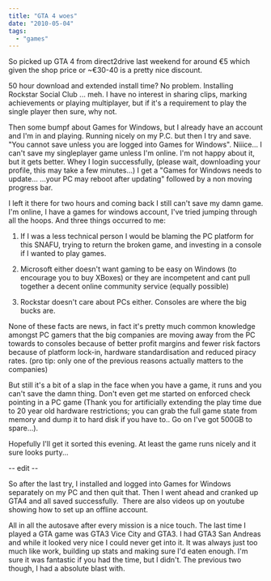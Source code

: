 ```yaml
---
title: "GTA 4 woes"
date: "2010-05-04"
tags: 
  - "games"
---
```


So picked up GTA 4 from direct2drive last weekend for around €5 which given the shop price or ~€30-40 is a pretty nice discount.

50 hour download and extended install time? No problem. Installing Rockstar Social Club ... meh. I have no interest in sharing clips, marking achievements or playing multiplayer, but if it's a requirement to play the single player then sure, why not.

Then some bumpf about Games for Windows, but I already have an account and I'm in and playing. Running nicely on my P.C. but then I try and save. "You cannot save unless you are logged into Games for Windows". Niiice... I can't save my singleplayer game unless I'm online. I'm not happy about it, but it gets better. Whey I login successfully, (please wait, downloading your profile, this may take a few minutes...) I get a "Games for Windows needs to update... ...your PC may reboot after updating" followed by a non moving progress bar.

I left it there for two hours and coming back I still can't save my damn game. I'm online, I have a games for windows account, I've tried jumping through all the hoops. And three things occurred to me:

1) If I was a less technical person I would be blaming the PC platform for this SNAFU, trying to return the broken game, and investing in a console if I wanted to play games.

2) Microsoft either doesn't want gaming to be easy on Windows (to encourage you to buy XBoxes) or they are incompetent and cant pull together a decent online community service (equally possible)

3) Rockstar doesn't care about PCs either. Consoles are where the big bucks are.

None of these facts are news, in fact it's pretty much common knowledge amongst PC gamers that the big companies are moving away from the PC towards to consoles because of better profit margins and fewer risk factors because of platform lock-in, hardware standardisation and reduced piracy rates. (pro tip: only one of the previous reasons actually matters to the companies)

But still it's a bit of a slap in the face when you have a game, it runs and you can't save the damn thing. Don't even get me started on enforced check pointing in a PC game (Thank you for artificially extending the play time due to 20 year old hardware restrictions; you can grab the full game state from memory and dump it to hard disk if you have to.. Go on I've got 500GB to spare...).

Hopefully I'll get it sorted this evening. At least the game runs nicely and it sure looks purty...

\-- edit --

So after the last try, I installed and logged into Games for Windows separately on my PC and then quit that. Then I went ahead and cranked up GTA4 and all saved successfully.  There are also videos up on youtube showing how to set up an offline account.

All in all the autosave after every mission is a nice touch. The last time I played a GTA game was GTA3 Vice City and GTA3. I had GTA3 San Andreas and while it looked very nice I could never get into it. It was always just too much like work, building up stats and making sure I'd eaten enough. I'm sure it was fantastic if you had the time, but I didn't. The previous two though, I had a absolute blast with.
